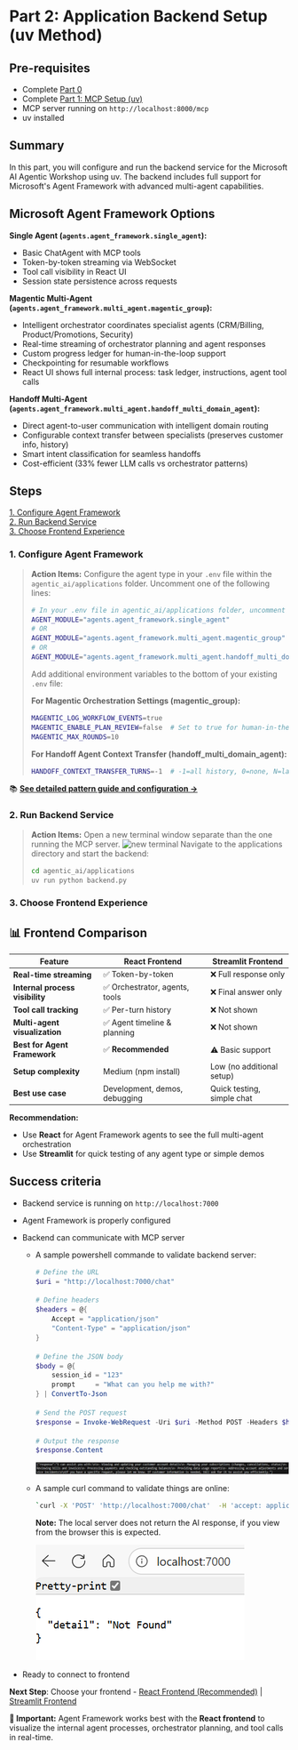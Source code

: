 # Part 2: Application Backend Setup (uv Method)

## Pre-requisites
- Complete [Part 0](../SETUP.md)
- Complete [Part 1: MCP Setup (uv)](01_mcp_uv.md)
- MCP server running on `http://localhost:8000/mcp`
- uv installed

## Summary
In this part, you will configure and run the backend service for the Microsoft AI Agentic Workshop using uv. The backend includes full support for Microsoft's Agent Framework with advanced multi-agent capabilities.

## Microsoft Agent Framework Options

**Single Agent (`agents.agent_framework.single_agent`):**
- Basic ChatAgent with MCP tools
- Token-by-token streaming via WebSocket
- Tool call visibility in React UI
- Session state persistence across requests

**Magentic Multi-Agent (`agents.agent_framework.multi_agent.magentic_group`):**
- Intelligent orchestrator coordinates specialist agents (CRM/Billing, Product/Promotions, Security)
- Real-time streaming of orchestrator planning and agent responses
- Custom progress ledger for human-in-the-loop support
- Checkpointing for resumable workflows
- React UI shows full internal process: task ledger, instructions, agent tool calls

**Handoff Multi-Agent (`agents.agent_framework.multi_agent.handoff_multi_domain_agent`):**
- Direct agent-to-user communication with intelligent domain routing
- Configurable context transfer between specialists (preserves customer info, history)
- Smart intent classification for seamless handoffs
- Cost-efficient (33% fewer LLM calls vs orchestrator patterns)

## Steps
[1. Configure Agent Framework](#1-configure-agent-framework)  
[2. Run Backend Service](#2-run-backend-service)  
[3. Choose Frontend Experience](#3-choose-frontend-experience)

### 1. Configure Agent Framework

> **Action Items:**
> Configure the agent type in your `.env` file within the `agentic_ai/applications` folder. Uncomment one of the following lines:
> ```bash
> # In your .env file in agentic_ai/applications folder, uncomment one of following for agent framework:
> AGENT_MODULE="agents.agent_framework.single_agent"
> # OR
> AGENT_MODULE="agents.agent_framework.multi_agent.magentic_group"
> # OR
> AGENT_MODULE="agents.agent_framework.multi_agent.handoff_multi_domain_agent"
> ```
> 
> Add additional environment variables to the bottom of your existing `.env` file:
> 
> **For Magentic Orchestration Settings (magentic_group):**
> ```bash
> MAGENTIC_LOG_WORKFLOW_EVENTS=true
> MAGENTIC_ENABLE_PLAN_REVIEW=false  # Set to true for human-in-the-loop plan approval
> MAGENTIC_MAX_ROUNDS=10
> ```
> 
> **For Handoff Agent Context Transfer (handoff_multi_domain_agent):**
> ```bash
> HANDOFF_CONTEXT_TRANSFER_TURNS=-1  # -1=all history, 0=none, N=last N turns
> ```

📚 **[See detailed pattern guide and configuration →](../agentic_ai/agents/agent_framework/README.md)**

### 2. Run Backend Service

> **Action Items:**
> Open a new terminal window separate than the one running the MCP server.
> ![new terminal](media/01_mcp_new_terminal.png)
> Navigate to the applications directory and start the backend:
> ```bash
> cd agentic_ai/applications
> uv run python backend.py
> ```

### 3. Choose Frontend Experience

## 📊 Frontend Comparison

| Feature | React Frontend | Streamlit Frontend |
|---------|---------------|-------------------|
| **Real-time streaming** | ✅ Token-by-token | ❌ Full response only |
| **Internal process visibility** | ✅ Orchestrator, agents, tools | ❌ Final answer only |
| **Tool call tracking** | ✅ Per-turn history | ❌ Not shown |
| **Multi-agent visualization** | ✅ Agent timeline & planning | ❌ Not shown |
| **Best for Agent Framework** | ✅ **Recommended** | ⚠️ Basic support |
| **Setup complexity** | Medium (npm install) | Low (no additional setup) |
| **Best use case** | Development, demos, debugging | Quick testing, simple chat |

**Recommendation:**
- Use **React** for Agent Framework agents to see the full multi-agent orchestration
- Use **Streamlit** for quick testing of any agent type or simple demos

## Success criteria
- Backend service is running on `http://localhost:7000`
- Agent Framework is properly configured
- Backend can communicate with MCP server
  - A sample powershell commande to validate backend server:
    ```powershell
    # Define the URL
    $uri = "http://localhost:7000/chat"
  
    # Define headers
    $headers = @{
        Accept = "application/json"
        "Content-Type" = "application/json"
    }
    
    # Define the JSON body
    $body = @{
        session_id = "123"
        prompt     = "What can you help me with?"
    } | ConvertTo-Json
    
    # Send the POST request
    $response = Invoke-WebRequest -Uri $uri -Method POST -Headers $headers -Body $body
    
    # Output the response
    $response.Content
    ```
    <img src="media/02_backend_chat_response.png" />
 
  - A sample curl command to validate things are online:
    ```bash
    `curl -X 'POST' 'http://localhost:7000/chat'  -H 'accept: application/json'  -H 'Content-Type: application/json'  -d '{"session_id": "123", "prompt": "What can you help me with?"}'`
    ```

    **Note:** The local server does not return the AI response, if you view from the browser this is expected.

    <img src="media/02_backend_localhost_err.png" />

- Ready to connect to frontend

**Next Step**: Choose your frontend - [React Frontend (Recommended)](03_frontend_react.md) | [Streamlit Frontend](03_frontend_streamlit_uv.md)

**📌 Important:** Agent Framework works best with the **React frontend** to visualize the internal agent processes, orchestrator planning, and tool calls in real-time.


